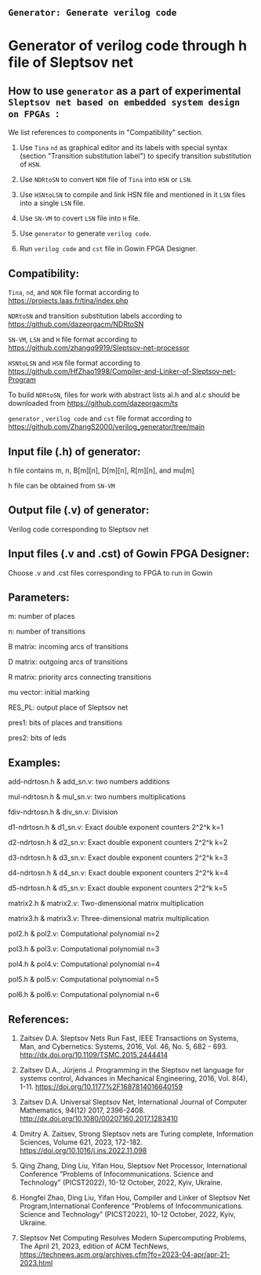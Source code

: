 ## `Generator: Generate verilog code `

# Generator of verilog code through h file of Sleptsov net


How to use `generator` as a part of experimental `Sleptsov net based on embedded system design on FPGAs `:
----------------------------------------------------------------------------------------------------------

We list references to components in "Compatibility" section.

1) Use `Tina` `nd` as graphical editor and its labels with special syntax (section "Transition substitution label") to specify transition substitution of `HSN`.

2) Use `NDRtoSN` to convert `NDR` file of `Tina` into `HSN` or `LSN`. 

3) Use `HSNtoLSN` to compile and link HSN file and mentioned in it `LSN` files into a single `LSN` file.

4) Use `SN-VM` to covert `LSN` file into `H` file.

5) Use `generator` to generate `verilog code`.

6) Run `verilog code` and `cst` file in Gowin FPGA Designer.


Compatibility: 
-------------- 

`Tina`, `nd`, and `NDR` file format according to https://projects.laas.fr/tina/index.php

`NDRtoSN` and transition substitution labels according to https://github.com/dazeorgacm/NDRtoSN

`SN-VM`, `LSN` and `H` file format according to https://github.com/zhangq9919/Sleptsov-net-processor

`HSNtoLSN` and `HSN` file format according to https://github.com/HfZhao1998/Compiler-and-Linker-of-Sleptsov-net-Program

To build `NDRtoSN`, files for work with abstract lists al.h and al.c should be downloaded from https://github.com/dazeorgacm/ts

`generator` , `verilog code` and `cst` file format according to https://github.com/ZhangS2000/verilog_generator/tree/main


Input file (.h) of generator: 
-----------------------------

h file contains m, n, B[m][n], D[m][n], R[m][n], and mu[m]

h file can be obtained from `SN-VM`


Output file (.v) of generator: 
------------------------------

Verilog code corresponding to Sleptsov net


Input files (.v and .cst) of Gowin FPGA Designer:
-------------------------------------------------

Choose .v and .cst files corresponding to FPGA to run in Gowin



Parameters:
-----------

m: number of places

n: number of transitions

B matrix: incoming arcs of transitions

D matrix: outgoing arcs of transitions

R matrix: priority arcs connecting transitions

mu vector: initial marking

RES_PL: output place of Sleptsov net

pres1: bits of places and transitions

pres2: bits of leds


Examples:
----------

add-ndrtosn.h & add_sn.v: two numbers additions

mul-ndrtosn.h & mul_sn.v:  two numbers multiplications

fdiv-ndrtosn.h & div_sn.v: Division

d1-ndrtosn.h & d1_sn.v: Exact double exponent counters 2^2^k k=1

d2-ndrtosn.h & d2_sn.v: Exact double exponent counters 2^2^k k=2

d3-ndrtosn.h & d3_sn.v: Exact double exponent counters 2^2^k k=3

d4-ndrtosn.h & d4_sn.v: Exact double exponent counters 2^2^k k=4

d5-ndrtosn.h & d5_sn.v: Exact double exponent counters 2^2^k k=5

matrix2.h & matrix2.v: Two-dimensional matrix multiplication

matrix3.h & matrix3.v: Three-dimensional matrix multiplication

pol2.h & pol2.v: Computational polynomial n=2

pol3.h & pol3.v: Computational polynomial n=3

pol4.h & pol4.v: Computational polynomial n=4

pol5.h & pol5.v: Computational polynomial n=5

pol6.h & pol6.v: Computational polynomial n=6


References: 
----------- 
1. Zaitsev D.A. Sleptsov Nets Run Fast, IEEE Transactions on Systems, Man, and Cybernetics: Systems, 2016, Vol. 46, No. 5, 682 - 693. http://dx.doi.org/10.1109/TSMC.2015.2444414

2. Zaitsev D.A., Jürjens J. Programming in the Sleptsov net language for systems control, Advances in Mechanical Engineering, 2016, Vol. 8(4), 1-11. https://doi.org/10.1177%2F1687814016640159

3. Zaitsev D.A. Universal Sleptsov Net, International Journal of Computer Mathematics, 94(12) 2017, 2396-2408. http://dx.doi.org/10.1080/00207160.2017.1283410

4. Dmitry A. Zaitsev, Strong Sleptsov nets are Turing complete, Information Sciences, Volume 621, 2023, 172-182. https://doi.org/10.1016/j.ins.2022.11.098

5. Qing Zhang, Ding Liu, Yifan Hou, Sleptsov Net Processor, International Conference ”Problems of Infocommunications. Science and Technology” (PICST2022), 10-12 October, 2022, Kyiv, Ukraine.

6. Hongfei Zhao, Ding Liu, Yifan Hou, Compiler and Linker of Sleptsov Net Program,International Conference ”Problems of Infocommunications. Science and Technology” (PICST2022), 10-12 October, 2022, Kyiv, Ukraine.

7. Sleptsov Net Computing Resolves Modern Supercomputing Problems, The April 21, 2023, edition of ACM TechNews, https://technews.acm.org/archives.cfm?fo=2023-04-apr/apr-21-2023.html

